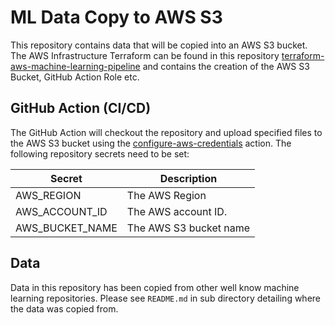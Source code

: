 # ML Data Copy to AWS S3

This repository contains data that will be copied into an AWS S3 bucket. The AWS Infrastructure Terraform can be found in this repository [terraform-aws-machine-learning-pipeline](https://github.com/kwame-mintah/terraform-aws-machine-learning-pipeline) and contains the creation of the AWS S3 Bucket, GitHub Action Role etc.

## GitHub Action (CI/CD)

The GitHub Action will checkout the repository and upload specified files to the AWS S3 bucket using the [configure-aws-credentials](https://github.com/aws-actions/configure-aws-credentials/tree/v4.0.1/) action. The following repository secrets need to be set:

| Secret          | Description            |
| --------------- | ---------------------- |
| AWS_REGION      | The AWS Region         |
| AWS_ACCOUNT_ID  | The AWS account ID.    |
| AWS_BUCKET_NAME | The AWS S3 bucket name |

## Data

Data in this repository has been copied from other well know machine learning repositories. Please see `README.md` in sub directory detailing where the data was copied from.
